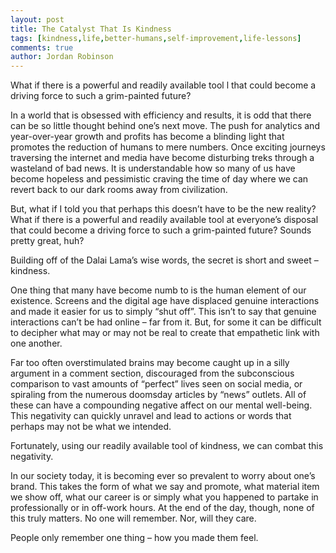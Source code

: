 ```yaml
---
layout: post
title: The Catalyst That Is Kindness
tags: [kindness,life,better-humans,self-improvement,life-lessons]
comments: true
author: Jordan Robinson
---
```


What if there is a powerful and readily available tool l that could become a driving force to such a grim-painted future?

In a world that is obsessed with efficiency and results, it is odd that there can be so little thought behind one’s next move. The push for analytics and year-over-year growth and profits has become a blinding light that promotes the reduction of humans to mere numbers. Once exciting journeys traversing the internet and media have become disturbing treks through a wasteland of bad news. It is understandable how so many of us have become hopeless and pessimistic craving the time of day where we can revert back to our dark rooms away from civilization.

But, what if I told you that perhaps this doesn’t have to be the new reality? What if there is a powerful and readily available tool at everyone’s disposal that could become a driving force to such a grim-painted future? Sounds pretty great, huh?

Building off of the Dalai Lama’s wise words, the secret is short and sweet – kindness.

One thing that many have become numb to is the human element of our existence. Screens and the digital age have displaced genuine interactions and made it easier for us to simply “shut off”. This isn’t to say that genuine interactions can’t be had online – far from it. But, for some it can be difficult to decipher what may or may not be real to create that empathetic link with one another.

Far too often overstimulated brains may become caught up in a silly argument in a comment section, discouraged from the subconscious comparison to vast amounts of “perfect” lives seen on social media, or spiraling from the numerous doomsday articles by “news” outlets. All of these can have a compounding negative affect on our mental well-being. This negativity can quickly unravel and lead to actions or words that perhaps may not be what we intended.

Fortunately, using our readily available tool of kindness, we can combat this negativity.

In our society today, it is becoming ever so prevalent to worry about one’s brand. This takes the form of what we say and promote, what material item we show off, what our career is or simply what you happened to partake in professionally or in off-work hours. At the end of the day, though, none of this truly matters. No one will remember. Nor, will they care.

People only remember one thing – how you made them feel.
